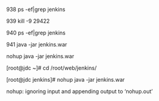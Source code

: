 938  ps -ef\|grep jenkins

939  kill -9 29422

940  ps -ef\|grep jenkins

941  java -jar jenkins.war

nohup java -jar jenkins.war

\[root@jdc ~\]\# cd /root/web/jenkins/

\[root@jdc jenkins\]\# nohup java -jar jenkins.war

nohup: ignoring input and appending output to ‘nohup.out’







